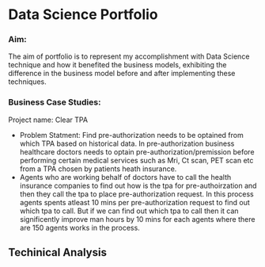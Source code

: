 # Data Science Portfolio

### Aim: 
The aim of portfolio is to represent my accomplishment with Data Science technique and how it benefited the business models, exhibiting the difference in the business model before and after implementing these techniques. 

 
### Business Case Studies:
Project name: Clear TPA
* Problem Statment: Find pre-authorization needs to be optained from which TPA based on historical data. In pre-authorization business healthcare doctors needs to optain pre-authorization/premission before performing certain medical services such as Mri, Ct scan, PET scan etc from a TPA chosen by patients heath insurance. 
* Agents who are working behalf of doctors have to call the health insurance companies to find out how is the tpa for pre-authoirzation and then they call the tpa to place pre-authorization request. In this process agents spents atleast 10 mins per pre-authorization request to find out which tpa to call. But if we can find out which tpa to call then it can significently improve man hours by 10 mins for each agents where there are 150 agents works in the process. 

## Techinical Analysis
